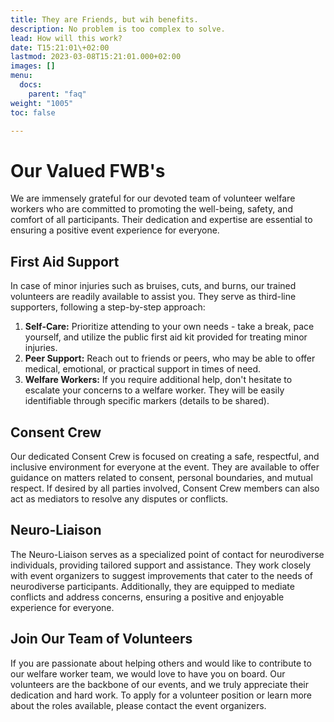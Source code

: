 ```yaml
---
title: They are Friends, but wih benefits.
description: No problem is too complex to solve.
lead: How will this work?
date: T15:21:01\+02:00
lastmod: 2023-03-08T15:21:01.000+02:00
images: []
menu: 
  docs:
    parent: "faq"
weight: "1005"
toc: false

---
```


# Our Valued FWB's

We are immensely grateful for our devoted team of volunteer welfare workers who are committed to promoting the well-being, safety, and comfort of all participants. Their dedication and expertise are essential to ensuring a positive event experience for everyone.

## First Aid Support

In case of minor injuries such as bruises, cuts, and burns, our trained volunteers are readily available to assist you. They serve as third-line supporters, following a step-by-step approach:

1. **Self-Care:** Prioritize attending to your own needs - take a break, pace yourself, and utilize the public first aid kit provided for treating minor injuries.
2. **Peer Support:** Reach out to friends or peers, who may be able to offer medical, emotional, or practical support in times of need.
3. **Welfare Workers:** If you require additional help, don't hesitate to escalate your concerns to a welfare worker. They will be easily identifiable through specific markers (details to be shared).

## Consent Crew

Our dedicated Consent Crew is focused on creating a safe, respectful, and inclusive environment for everyone at the event. They are available to offer guidance on matters related to consent, personal boundaries, and mutual respect. If desired by all parties involved, Consent Crew members can also act as mediators to resolve any disputes or conflicts.

## Neuro-Liaison

The Neuro-Liaison serves as a specialized point of contact for neurodiverse individuals, providing tailored support and assistance. They work closely with event organizers to suggest improvements that cater to the needs of neurodiverse participants. Additionally, they are equipped to mediate conflicts and address concerns, ensuring a positive and enjoyable experience for everyone.

## Join Our Team of Volunteers

If you are passionate about helping others and would like to contribute to our welfare worker team, we would love to have you on board. Our volunteers are the backbone of our events, and we truly appreciate their dedication and hard work. To apply for a volunteer position or learn more about the roles available, please contact the event organizers.
 